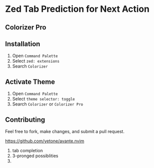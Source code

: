 # Zed Tab Prediction for Next Action

## Colorizer Pro


## Installation

1. Open `Command Palette`
2. Select `zed: extensions`
3. Search `Colorizer`

## Activate Theme

1. Open `Command Palette`
2. Select `theme selector: toggle`
3. Search `Colorizer` or `Colorizer Pro`

## Contributing

Feel free to fork, make changes, and submit a pull request.

https://github.com/yetone/avante.nvim


1. tab completion
2. 3-pronged possiblities
3. 